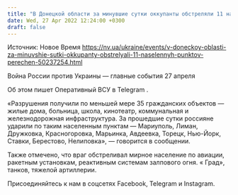 ```yaml
---
title: "В Донецкой области за минувшие сутки оккупанты обстреляли 11 населенных пунктов по тяжелому вооружению"
date: Wed, 27 Apr 2022 12:24:00 +0300
draft: false
---
```

Источник: Новое Время https://nv.ua/ukraine/events/v-doneckoy-oblasti-za-minuvshie-sutki-okkupanty-obstrelyali-11-naselennyh-punktov-perechen-50237254.html


Война России против Украины — главные события 27 апреля

Об этом пишет Оперативный ВСУ в Telegram .

«Разрушения получили по меньшей мере 35 гражданских объектов — жилые дома, больница, школа, кинотеатр, коммунальная и железнодорожная инфраструктура. За прошедшие сутки россияне ударили по таким населенным пунктам — Мариуполь, Лиман, Дружковка, Красногоровка, Марьинка, Авдеевка, Торецк, Нью-Йорк, Ставки, Берестово, Нелиповка», — говорится в сообщении.

Также отмечено, что враг обстреливал мирное население по авиации, ракетным установкам, реактивным системам залпового огня. « Град», танков, тяжелой артиллерии.

Присоединяйтесь к нам в соцсетях Facebook, Telegram и Instagram.
